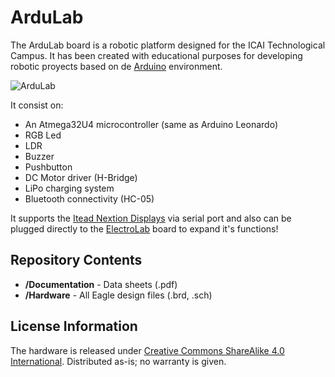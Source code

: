 # ArduLab

The ArduLab board is a robotic platform designed for the ICAI Technological Campus. It has been created with educational purposes for developing robotic proyects based on de [Arduino](https://www.arduino.cc) environment.

![ArduLab](http://spacediy.es/wp-content/uploads/2017/12/Top.jpg)

It consist on:
* An Atmega32U4 microcontroller (same as Arduino Leonardo)
* RGB Led
* LDR
* Buzzer
* Pushbutton
* DC Motor driver (H-Bridge)
* LiPo charging system
* Bluetooth connectivity (HC-05)

It supports the [Itead Nextion Displays](https://www.itead.cc/display/nextion.html) via serial port and also can be plugged directly to the [ElectroLab](https://github.com/SpaceDIY/ElectroLab) board to expand it's functions!


Repository Contents
-------------------
* **/Documentation** - Data sheets (.pdf)
* **/Hardware** - All Eagle design files (.brd, .sch)

License Information
-------------------
The hardware is released under [Creative Commons ShareAlike 4.0 International](https://creativecommons.org/licenses/by-sa/4.0/).
Distributed as-is; no warranty is given.
